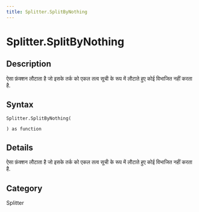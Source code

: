 ```yaml
---
title: Splitter.SplitByNothing
---
```


# Splitter.SplitByNothing


## Description

ऐसा फ़ंक्शन लौटाता है जो इसके तर्क को एकल तत्व सूची के रूप में लौटाते हुए कोई विभाजित नहीं करता है.


## Syntax

```powerquery
Splitter.SplitByNothing(

) as function
```


## Details

ऐसा फ़ंक्शन लौटाता है जो इसके तर्क को एकल तत्व सूची के रूप में लौटाते हुए कोई विभाजित नहीं करता है.



## Category
Splitter
